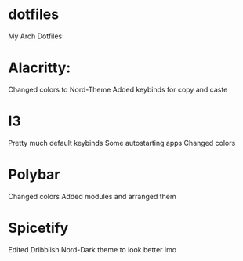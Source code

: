 # dotfiles
My Arch Dotfiles:
# Alacritty:
Changed colors to Nord-Theme
Added keybinds for copy and caste
# I3
Pretty much default keybinds
Some autostarting apps
Changed colors
# Polybar
Changed colors
Added modules and arranged them
# Spicetify
Edited Dribblish Nord-Dark theme to look better imo
